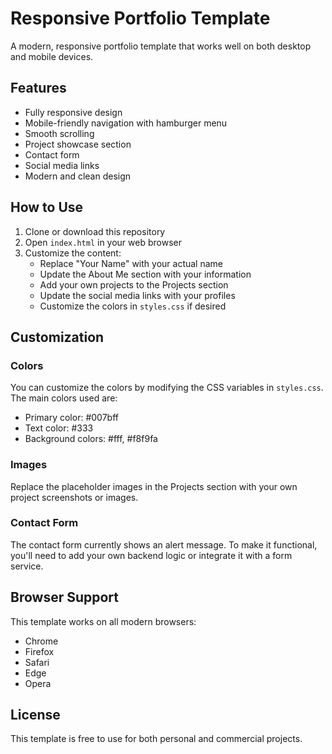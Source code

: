 # Responsive Portfolio Template

A modern, responsive portfolio template that works well on both desktop and mobile devices.

## Features

- Fully responsive design
- Mobile-friendly navigation with hamburger menu
- Smooth scrolling
- Project showcase section
- Contact form
- Social media links
- Modern and clean design

## How to Use

1. Clone or download this repository
2. Open `index.html` in your web browser
3. Customize the content:
   - Replace "Your Name" with your actual name
   - Update the About Me section with your information
   - Add your own projects to the Projects section
   - Update the social media links with your profiles
   - Customize the colors in `styles.css` if desired

## Customization

### Colors
You can customize the colors by modifying the CSS variables in `styles.css`. The main colors used are:
- Primary color: #007bff
- Text color: #333
- Background colors: #fff, #f8f9fa

### Images
Replace the placeholder images in the Projects section with your own project screenshots or images.

### Contact Form
The contact form currently shows an alert message. To make it functional, you'll need to add your own backend logic or integrate it with a form service.

## Browser Support

This template works on all modern browsers:
- Chrome
- Firefox
- Safari
- Edge
- Opera

## License

This template is free to use for both personal and commercial projects. 